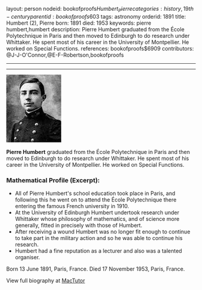 layout: person
nodeid: bookofproofs$Humbert_Pierre
categories: history,19th-century
parentid: bookofproofs$603
tags: astronomy
orderid: 1891
title: Humbert (2), Pierre
born: 1891
died: 1953
keywords: pierre humbert,humbert
description: Pierre Humbert graduated from the École Polytechnique in Paris and then moved to Edinburgh to do research under Whittaker. He spent most of his career in the University of Montpellier. He worked on Special Functions.
references: bookofproofs$6909
contributors: @J-J-O'Connor,@E-F-Robertson,bookofproofs

---



---

![Humbert_Pierre.jpg](https://github.com/bookofproofs/bookofproofs.github.io/blob/main/_sources/_assets/images/portraits/Humbert_Pierre.jpg?raw=true)

**Pierre Humbert** graduated from the École Polytechnique in Paris and then moved to Edinburgh to do research under Whittaker. He spent most of his career in the University of Montpellier. He worked on Special Functions.

### Mathematical Profile (Excerpt):
* All of Pierre Humbert's school education took place in Paris, and following this he went on to attend the École Polytechnique there entering the famous French university in 1910.
* At the University of Edinburgh Humbert undertook research under Whittaker whose philosophy of mathematics, and of science more generally, fitted in precisely with those of Humbert.
* After receiving a wound Humbert was no longer fit enough to continue to take part in the military action and so he was able to continue his research.
* Humbert had a fine reputation as a lecturer and also was a talented organiser.

Born 13 June 1891, Paris, France. Died 17 November 1953, Paris, France.

View full biography at [MacTutor](https://mathshistory.st-andrews.ac.uk/Biographies/Humbert_Pierre/)
